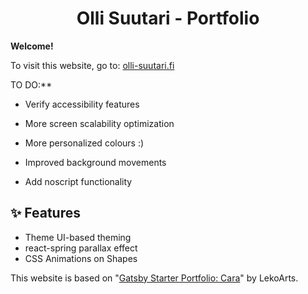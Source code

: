 <h1 align="center">
  Olli Suutari - Portfolio
</h1>



**Welcome!**

To visit this website, go to: [olli-suutari.fi](https://olli-suutari.fi/)



TO DO:**

- Verify accessibility features

- More screen scalability optimization

- More personalized colours :)

- Improved background movements

- Add noscript functionality

  



## ✨ Features

- Theme UI-based theming
- react-spring parallax effect
- CSS Animations on Shapes



This website is based on "[Gatsby Starter Portfolio: Cara](https://github.com/LekoArts/gatsby-starter-portfolio-cara)" by LekoArts.

